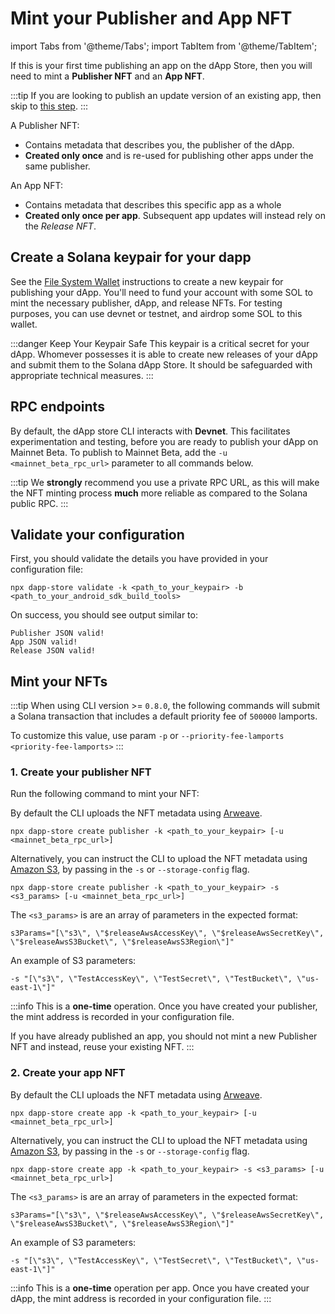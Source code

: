 # Mint your Publisher and App NFT

import Tabs from '@theme/Tabs';
import TabItem from '@theme/TabItem';

If this is your first time publishing an app on the dApp Store, then you will need to mint a **Publisher NFT** and an **App NFT**.

:::tip
If you are looking to publish an update version of an existing app, then skip to [this step](/dapp-publishing/publishing_releases).
:::

A Publisher NFT:

- Contains metadata that describes you, the publisher of the dApp.
- **Created only once** and is re-used for publishing other apps under the same publisher.

An App NFT:

- Contains metadata that describes this specific app as a whole
- **Created only once per app**. Subsequent app updates will instead rely on the _Release NFT_.

## Create a Solana keypair for your dapp

See the [File System Wallet](https://docs.solana.com/wallet-guide/file-system-wallet) instructions to create a new keypair for publishing your dApp. You'll need to fund your account with some SOL to mint the necessary publisher, dApp, and release NFTs. For testing purposes, you can use devnet or testnet, and airdrop some SOL to this wallet.

:::danger Keep Your Keypair Safe
This keypair is a critical secret for your dApp. Whomever possesses it is able to create new releases of your dApp and submit them to the Solana dApp Store. It should be safeguarded with appropriate technical measures.
:::

## RPC endpoints

By default, the dApp store CLI interacts with **Devnet**. This facilitates experimentation and testing, before you are ready to publish your dApp on Mainnet Beta. To publish to Mainnet Beta, add the `-u <mainnet_beta_rpc_url>` parameter to all commands below.

:::tip
We **strongly** recommend you use a private RPC URL, as this will make the NFT minting process **much** more reliable as compared to the Solana public RPC.
:::

## Validate your configuration

First, you should validate the details you have provided in your configuration file:

```shell
npx dapp-store validate -k <path_to_your_keypair> -b <path_to_your_android_sdk_build_tools>
```

On success, you should see output similar to:

```shell
Publisher JSON valid!
App JSON valid!
Release JSON valid!
```

## Mint your NFTs

:::tip
When using CLI version >= `0.8.0`, the following commands will submit a Solana transaction that includes a default priority fee of `500000` lamports.

To customize this value, use param `-p` or `--priority-fee-lamports <priority-fee-lamports>`
:::

### 1. Create your publisher NFT

Run the following command to mint your NFT:

<Tabs>
<TabItem value="Arweave" label="Arweave">

By default the CLI uploads the NFT metadata using [Arweave](https://www.arweave.org/).

```shell
npx dapp-store create publisher -k <path_to_your_keypair> [-u <mainnet_beta_rpc_url>]
```

</TabItem>
<TabItem value="Amazon S3" label="Amazon S3">

Alternatively, you can instruct the CLI to upload the NFT metadata using [Amazon S3](https://aws.amazon.com/s3/), by passing in
the `-s` or `--storage-config` flag.

```shell
npx dapp-store create publisher -k <path_to_your_keypair> -s <s3_params> [-u <mainnet_beta_rpc_url>]
```

The `<s3_params>` is are an array of parameters in the expected format:

```
s3Params="[\"s3\", \"$releaseAwsAccessKey\", \"$releaseAwsSecretKey\", \"$releaseAwsS3Bucket\", \"$releaseAwsS3Region\"]"
```

An example of S3 parameters:

```shell
-s "[\"s3\", \"TestAccessKey\", \"TestSecret\", \"TestBucket\", \"us-east-1\"]"
```

</TabItem>
</Tabs>

:::info
This is a **one-time** operation. Once you have created your publisher, the mint address is recorded in your configuration file.

If you have already published an app, you should not mint a new Publisher NFT and instead, reuse your existing NFT.
:::

### 2. Create your app NFT

<Tabs>
<TabItem value="Arweave" label="Arweave">

By default the CLI uploads the NFT metadata using [Arweave](https://www.arweave.org/).

```shell
npx dapp-store create app -k <path_to_your_keypair> [-u <mainnet_beta_rpc_url>]
```

</TabItem>
<TabItem value="Amazon S3" label="Amazon S3">

Alternatively, you can instruct the CLI to upload the NFT metadata using [Amazon S3](https://aws.amazon.com/s3/), by passing in
the `-s` or `--storage-config` flag.

```shell
npx dapp-store create app -k <path_to_your_keypair> -s <s3_params> [-u <mainnet_beta_rpc_url>]
```

The `<s3_params>` is are an array of parameters in the expected format:

```
s3Params="[\"s3\", \"$releaseAwsAccessKey\", \"$releaseAwsSecretKey\", \"$releaseAwsS3Bucket\", \"$releaseAwsS3Region\"]"
```

An example of S3 parameters:

```shell
-s "[\"s3\", \"TestAccessKey\", \"TestSecret\", \"TestBucket\", \"us-east-1\"]"
```

</TabItem>
</Tabs>

:::info
This is a **one-time** operation per app. Once you have created your dApp, the mint address is recorded in your configuration file.
:::
